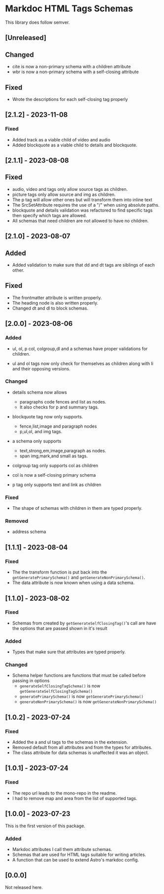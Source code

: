 <!-- markdownlint-disable-file MD024 -->  
<!-- 

Types of changes

- Added for new features.
- Changed for changes in existing functionality.
- Deprecated for soon-to-be removed features.
- Removed for now removed features.
- Fixed for any bug fixes.
- Security in case of vulnerabilities.

-->

# Markdoc HTML Tags Schemas

This library does follow semver.

## [Unreleased]

## Changed

- cite is now a non-primary schema with a children attribute
- wbr is now a non-primary schema with a self-closing attribute

## Fixed

- Wrote the descriptions for each self-closing tag properly

## [2.1.2] - 2023-11-08

### Fixed

- Added track as a viable child of video and audio
- Added blockquote as a viable child to details and blockquote.

## [2.1.1] - 2023-08-08

## Fixed

- audio, video and tags only allow source tags as children.
- picture tags only allow source and img as children.
- The p tag will allow other ones but will transform them into inline text
- The SrcSetAttribute requires the use of a "/" when using absolute paths.
- blockquote and details validation was refactored to find specific tags then specify which tags are allowed.
- All schemas that need children are not allowed to have no children.

## [2.1.0] - 2023-08-07

## Added

- Added validation to make sure that dd and dt tags are siblings of each other.

## Fixed

- The frontmatter attribute is written properly.
- The heading node is also written properly.
- Changed dt and dl to block schemas.

## [2.0.0] - 2023-08-06

### Added

- ul, ol, p col, colgroup,dl and a schemas have proper validations for children.

- ul and ol tags now only check for themselves as children along with li and their opposing versions.

### Changed

- details schema now allows
  - paragraphs code fences and list as nodes.
  - It also checks for p and summary tags.

- blockquote tag now only supports.
  - fence,list,image and paragraph nodes
  - p,ul,ol, and img tags.

- a schema only supports
  - text,strong,em,image,paragraph as nodes.
  - span img,mark,and small as tags.

- colgroup tag only supports col as children
- col is now a self-closing primary schema
- p tag only supports text and link as children

### Fixed

- The shape of schemas with children in them are typed properly.

### Removed
  
- address schema

## [1.1.1] - 2023-08-04

### Fixed

- The the transform function is put back into the `getGeneratePrimarySchema()` and `getGenerateNonPrimarySchema()`.
- The data attribute is now known when using a data schema.

## [1.1.0] - 2023-08-02

### Fixed

- Schemas from created by `getGenerateSelfClosingTag()`'s call are have the options that are
passed shown in it's result

### Added

- Types that make sure that attributes are typed properly.

### Changed

- Schema helper functions are functions that must be called before passing in options
  - `generateSelfClosingTagSchema()` is now `getGenerateSelfClosingTagSchema()`
  - `generatePrimarySchema()` is now `getGeneratePrimarySchema()`
  - `generateNonPrimarySchema()` is now `getGenerateNonPrimarySchema()`

## [1.0.2] - 2023-07-24

### Fixed

- Added the a and ul tags to the schemas in the extension.
- Removed default from all attributes and from the types for attributes.
- The class attribute for data schemas is unaffected it was an object.  

## [1.0.1] - 2023-07-24

### Fixed

- The repo url leads to the mono-repo in the readme.
- I had to remove map and area from the list of supported tags.

## [1.0.0] - 2023-07-23

This is the first version of this package.

### Added

- Markdoc attributes I call them attribute schemas.
- Schemas that are used for HTML tags suitable for writing articles.
- A function that can be used to extend Astro's markdoc config.  

## [0.0.0]

Not released here.
